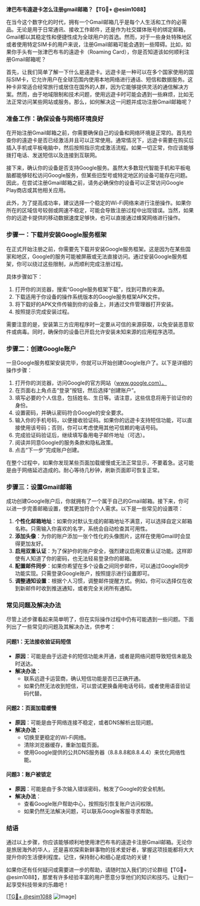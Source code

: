 **津巴布韦遠遊卡怎么注册gmail邮箱？【TG💪+ @esim1088】**

在当今这个数字化的时代，拥有一个Gmail邮箱几乎是每个人生活和工作的必需品。无论是用于日常通讯、接收工作邮件，还是作为社交媒体账号的绑定邮箱，Gmail都以其稳定性和便捷性成为全球用户的首选。然而，对于一些身处特殊地区或者使用特定SIM卡的用户来说，注册Gmail邮箱可能会遇到一些障碍。比如，如果你手头有一张津巴布韦的遠遊卡（Roaming Card），你是否知道该如何顺利注册Gmail邮箱呢？

首先，让我们简单了解一下什么是遠遊卡。远遊卡是一种可以在多个国家使用的国际SIM卡，它允许用户在全球范围内使用本地网络进行通话、短信和数据服务。这种卡非常适合经常旅行或居住在国外的人群，因为它能够提供灵活的通信解决方案。然而，由于地域限制和技术问题，使用远遊卡时可能会遇到一些麻烦，比如无法正常访问某些网站或服务。那么，如何解决这一问题并成功注册Gmail邮箱呢？

### **准备工作：确保设备与网络环境良好**
在开始注册Gmail邮箱之前，你需要确保自己的设备和网络环境是正常的。首先检查你的遠遊卡是否已经激活并且可以正常使用。通常情况下，远遊卡需要在购买后插入手机或平板电脑中，然后按照指示完成激活流程。如果一切正常，你应该能够拨打电话、发送短信以及连接到互联网。

接下来，确认你的设备是否支持Google服务。虽然大多数现代智能手机和平板电脑都能够轻松访问Google服务，但某些旧型号或特定地区的设备可能存在问题。因此，在尝试注册Gmail邮箱之前，请务必确保你的设备可以正常访问Google Play商店或其他相关应用。

此外，为了提高成功率，建议选择一个稳定的Wi-Fi网络来进行注册操作。如果你所在的区域信号较弱或网速不稳定，可能会导致注册过程中出现错误。当然，如果你的远遊卡提供的移动数据速度足够快，也可以直接通过蜂窝网络进行操作。

### **步骤一：下载并安装Google服务框架**
在正式开始注册之前，你需要先下载并安装Google服务框架。这是因为在某些国家和地区，Google的服务可能被屏蔽或无法直接访问。通过安装Google服务框架，你可以绕过这些限制，从而顺利完成注册过程。

具体步骤如下：
1. 打开你的浏览器，搜索“Google服务框架下载”，找到可靠的来源。
2. 下载适用于你设备的操作系统版本的Google服务框架APK文件。
3. 将下载好的APK文件传输到你的设备上，并通过文件管理器打开安装。
4. 按照提示完成安装过程。

需要注意的是，安装第三方应用程序时一定要从可信的来源获取，以免安装恶意软件或病毒。同时，确保你的设备已开启允许安装未知来源的应用程序选项。

### **步骤二：创建Google账户**
一旦Google服务框架安装完毕，你就可以开始创建Google账户了。以下是详细的操作步骤：

1. 打开你的浏览器，访问Google的官方网站（www.google.com）。
2. 在页面右上角点击“登录”按钮，然后选择“创建账户”。
3. 填写必要的个人信息，包括姓名、生日等。请注意，这些信息将用于验证你的身份。
4. 设置密码，并确认密码符合Google的安全要求。
5. 输入你的手机号码，以便接收验证码。如果你的远遊卡支持短信功能，可以直接使用该号码；否则，你可以考虑使用其他可信赖的电话号码。
6. 完成验证码验证后，继续填写备用电子邮件地址（可选）。
7. 阅读并同意Google的服务条款和隐私政策。
8. 点击“下一步”完成账户创建。

在整个过程中，如果你发现某些页面加载缓慢或无法正常显示，不要着急。这可能是由于网络延迟造成的。耐心等待几秒钟，刷新页面即可恢复正常。

### **步骤三：设置Gmail邮箱**
成功创建Google账户后，你就拥有了一个属于自己的Gmail邮箱。接下来，你可以进一步完善邮箱设置，使其更加符合个人需求。以下是一些常见的设置项：

1. **个性化邮箱地址**：如果你对默认生成的邮箱地址不满意，可以选择自定义邮箱名称。只需输入你喜欢的名字，系统会自动检查其可用性。
2. **添加头像**：为你的账户添加一张个性化的头像图片，这样在使用Gmail时会显得更加友好。
3. **启用双重认证**：为了保护你的账户安全，强烈建议启用双重认证功能。这样即使有人知道了你的密码，也无法轻易登录你的邮箱。
4. **配置邮件同步**：如果你希望在多个设备之间同步邮件，可以通过Google同步功能实现。只需登录Google账户，按照提示进行设置即可。
5. **调整通知设置**：根据个人习惯，调整邮件提醒方式。例如，你可以选择仅在收到新邮件时收到推送通知，或者完全关闭所有通知。

### **常见问题及解决办法**
尽管上述步骤看起来简单明了，但在实际操作过程中仍有可能遇到一些问题。下面列出了一些常见的问题及其解决办法，供参考：

#### **问题1：无法接收验证码短信**
- **原因**：可能是由于远遊卡的短信功能未开通，或者是网络问题导致短信未能及时送达。
- **解决办法**：
  - 联系远遊卡运营商，确认短信功能是否已正确开通。
  - 如果仍然无法收到短信，可以尝试更换备用电话号码，或者使用语音验证码代替。

#### **问题2：页面加载缓慢**
- **原因**：可能是由于网络连接不稳定，或者DNS解析出现问题。
- **解决办法**：
  - 切换至更稳定的Wi-Fi网络。
  - 清除浏览器缓存，重新加载页面。
  - 使用Google提供的公共DNS服务器（8.8.8.8和8.8.4.4）来优化网络性能。

#### **问题3：账户被锁定**
- **原因**：可能是由于多次输入错误密码，触发了Google的安全机制。
- **解决办法**：
  - 查看Google账户帮助中心，按照指引恢复账户访问权限。
  - 如果仍然无法解决问题，可以联系Google客服寻求帮助。

### **结语**
通过以上步骤，你应该能够顺利地使用津巴布韦的遠遊卡注册Gmail邮箱。无论你是旅居海外的华人，还是喜欢探索新鲜事物的技术爱好者，掌握这项技能都将大大提升你的生活便利程度。记住，保持耐心和细心是成功的关键！

如果你还有任何疑问或需要进一步的帮助，请随时加入我们的讨论群组【TG💪+ @esim1088】，那里有许多经验丰富的用户愿意分享他们的知识和技巧。让我们一起享受科技带来的乐趣吧！

[[TG💪+ @esim1088](https://t.me/s/esim1088) ![Image](https://i.postimg.cc/4NQfJmqS/Snipaste-2025-05-13-00-14-12.png)]